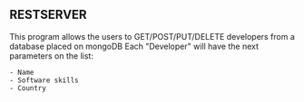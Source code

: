 

## RESTSERVER

This program allows the users to GET/POST/PUT/DELETE developers from a database placed on mongoDB
Each "Developer" will have the next parameters on the list:

    - Name
    - Software skills
    - Country